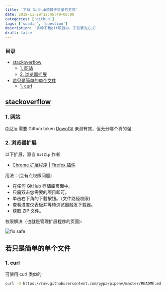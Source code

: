 ```yaml
---
title: '下载 Github项目子目录的方式'
date: 2018-11-28T12:45:40+08:00
categories: ['github']
tags: ['subdir', 'question']
description: '多种下载git项目中，子目录的方式'
draft: false
---
```


### 目录

<!-- START doctoc generated TOC please keep comment here to allow auto update -->
<!-- DON'T EDIT THIS SECTION, INSTEAD RE-RUN doctoc TO UPDATE -->


- [stackoverflow](#stackoverflow)
  - [1. 网站](#1-%E7%BD%91%E7%AB%99)
  - [2. 浏览器扩展](#2-%E6%B5%8F%E8%A7%88%E5%99%A8%E6%89%A9%E5%B1%95)
- [若只是简单的单个文件](#%E8%8B%A5%E5%8F%AA%E6%98%AF%E7%AE%80%E5%8D%95%E7%9A%84%E5%8D%95%E4%B8%AA%E6%96%87%E4%BB%B6)
  - [1. curl](#1-curl)

<!-- END doctoc generated TOC please keep comment here to allow auto update -->

## [stackoverflow](目录/文件)

[stackoverflow]: https://stackoverflow.com/questions/7106012/download-a-single-folder-or-directory-from-a-github-repo

### 1. 网站

[GitZip](http://kinolien.github.io/gitzip) 需要 Github token
[DownGit](https://minhaskamal.github.io/DownGit) 亲测有效，但无分哪个真的强

### 2. 浏览器扩展

以下扩展，源自 `GitZip` 作者

- [Chrome 扩展程序](https://chrome.google.com/webstore/detail/gitzip-for-github/ffabmkklhbepgcgfonabamgnfafbdlkn)
\| [Firefox 插件](https://addons.mozilla.org/en-US/firefox/addon/gitzip/)

用法：(会有点权限问题)

- 在任何 GitHub 存储库页面中。
- 只需双击您需要的项目即可。
- 单击右下角的下载按钮。（文件路径权限)
- 查看进度仪表板并等待浏览器触发下载器。
- 获取 ZIP 文件。

权限解决（也就是管理扩展程序的页面):

![fix safe](/file_imgs/2018-11/fix-safe.png)

## 若只是简单的单个文件

### 1. curl

可使用 curl 类似的

```bash
curl -O https://raw.githubusercontent.com/pypa/pipenv/master/README.md
```
